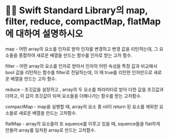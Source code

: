 # 🧑‍💻 Swift Standard Library의 map, filter, reduce, compactMap, flatMap에 대하여 설명하시오



map - 어떤 array의 요소를 인자로 받아 인자를 변경하고 변경 값을 리턴하는데, 그 요소들을 종합하여 새로운 배열을 만드는 함수를 인자로 받는 고차 함수.

filter - 어떤 array의 요소를 인자로 받아서 인자의 어떤 속성을 특정 값과 비교해서 bool 값을 리턴하는 함수를 filter로 전달하는데, 이 때 true를 리턴한 인자만으로 새로운 배열을 만드는 고차 함수.

reduce - 초깃값을 설정하고 , array의 두 요소를 파라미터로 받아 더한 값을 초깃값과 더하고, 이 값이 초깃값이 되며 요소들을 더해나가는 함수를 받는 고차함수.

compactMap - map을 실행할 때, array의 요소 중 nil이 return 된 요소를 제외한 요소들로 새로운 배열을 만드는 고차함수.

flatMap - array의 요소들이 또 squence를 이루고 있을 때, squence들을 flat하게 만들어 array를 일차원 array로 만드는 고차함수.